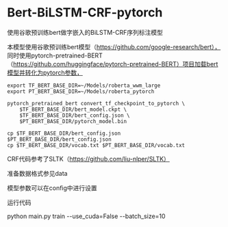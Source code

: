 # Bert-BiLSTM-CRF-pytorch
使用谷歌预训练bert做字嵌入的BiLSTM-CRF序列标注模型

本模型使用谷歌预训练bert模型（https://github.com/google-research/bert）， 
同时使用pytorch-pretrained-BERT（https://github.com/huggingface/pytorch-pretrained-BERT）项目加载bert模型并转化为pytorch参数，

```
export TF_BERT_BASE_DIR=~/Models/roberta_wwm_large
export PT_BERT_BASE_DIR=~/Models/roberta_pytorch

pytorch_pretrained_bert convert_tf_checkpoint_to_pytorch \
	$TF_BERT_BASE_DIR/bert_model.ckpt \
	$TF_BERT_BASE_DIR/bert_config.json \
	$PT_BERT_BASE_DIR/pytorch_model.bin
	
cp $TF_BERT_BASE_DIR/bert_config.json $PT_BERT_BASE_DIR/bert_config.json
cp $TF_BERT_BASE_DIR/vocab.txt $PT_BERT_BASE_DIR/vocab.txt
```

CRF代码参考了SLTK（https://github.com/liu-nlper/SLTK）

准备数据格式参见data

模型参数可以在config中进行设置

运行代码

python main.py train --use_cuda=False --batch_size=10  


